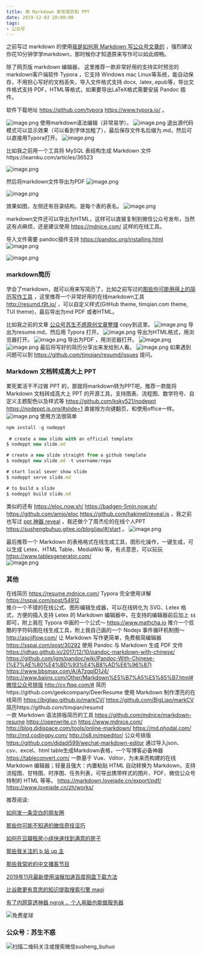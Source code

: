```yaml
---
title: 用 Markdown 来写简历和 PPT
date: 2019-12-03 20:09:00
tags:
- 公众号
---
```

之前写过 markdown 的使用[我是如何用 Markdown 写公众号文章的](https://mp.weixin.qq.com/s/TuJIqv5wv27avFKG8zmJUQ) ，强烈建议你花10分钟学学markdown，那时候你才知道原来写作可以如此顺畅。

除了网页版 markdown 编辑器， 这里推荐一款非常好用的支持实时预览的markdown客户端软件 Typora ，它支持 Windows mac Linux等系统，能自动保存，不用担心写好的文档丢失，导入文件格式支持.docx, .latex,.epub等，导出文件格式支持 PDF，HTML等格式，如果要导出LaTeX格式需要安装 Pandoc 插件。

软件下载地址 https://github.com/typora https://www.typora.io/ 。

![image.png](https://upload-images.jianshu.io/upload_images/17817191-eb5719fb2c6a7255.png?imageMogr2/auto-orient/strip%7CimageView2/2/w/1240)
使用markdown语法编辑（非常易学）。
![image.png](https://upload-images.jianshu.io/upload_images/17817191-e407c54f52452211.png?imageMogr2/auto-orient/strip%7CimageView2/2/w/1240)
退出源代码模式可以显示效果（可以看到字体加粗了），最后保存文件名后缀为.md，然后可以直接用Typora打开。
![image.png](https://upload-images.jianshu.io/upload_images/17817191-7e5c6b81a8a54beb.png?imageMogr2/auto-orient/strip%7CimageView2/2/w/1240)

比如我之前用一个工具将 MySQL 表结构生成 Markdown 文件https://learnku.com/articles/36523 

![image.png](https://upload-images.jianshu.io/upload_images/17817191-6c01906a534a5226.png?imageMogr2/auto-orient/strip%7CimageView2/2/w/1240)


然后将markdown文件导出为PDF
![image.png](https://upload-images.jianshu.io/upload_images/17817191-6cbf883442ccbad0.png?imageMogr2/auto-orient/strip%7CimageView2/2/w/1240)

![image.png](https://upload-images.jianshu.io/upload_images/17817191-a3342d4fd2acc58c.png?imageMogr2/auto-orient/strip%7CimageView2/2/w/1240)

效果如图，左侧还有目录结构，是每个表的表名。
![image.png](https://upload-images.jianshu.io/upload_images/17817191-06ed8ba88dc2f6d2.png?imageMogr2/auto-orient/strip%7CimageView2/2/w/1240)


markdown文件还可以导出为HTML，这样可以直接复制到微信公众号发布，当然这有点麻烦，还是建议使用 https://mdnice.com/ 这样的在线工具。

导入文件需要 pandoc插件支持  https://pandoc.org/installing.html
![image.png](https://upload-images.jianshu.io/upload_images/17817191-2009e8b3e1d5014a.png?imageMogr2/auto-orient/strip%7CimageView2/2/w/1240)
 

![image.png](https://upload-images.jianshu.io/upload_images/17817191-711213f2c8723889.png?imageMogr2/auto-orient/strip%7CimageView2/2/w/1240)

### markdown简历  
学会了markdown，就可以用来写简历了，比如之前写过的[那些你可能用得上的简历写作工具](https://mp.weixin.qq.com/s/sng3uK9Nge1OD2gc5DDuZg) ，这里推荐一个非常好用的在线markdown工具 http://resumd.t9t.io/  ，可以自定义样式(GitHub theme, timqian.com theme, TUI theme)，最后导出为md PDF 或者HTML。

 比如我之前的文章 [公众号苏生不惑原创文章整理](https://mp.weixin.qq.com/s/iL6WyI-TChtjZMuu5G5W8A)  copy到这里。
![image.png](https://upload-images.jianshu.io/upload_images/17817191-e3cefb291eaabcfc.png?imageMogr2/auto-orient/strip%7CimageView2/2/w/1240)
导出为resume.md，然后用 Typora 打开。
![image.png](https://upload-images.jianshu.io/upload_images/17817191-34274530f81b0382.png?imageMogr2/auto-orient/strip%7CimageView2/2/w/1240)
导出为HTML格式，用浏览器打开。
![image.png](https://upload-images.jianshu.io/upload_images/17817191-f17f14b8d4426801.png?imageMogr2/auto-orient/strip%7CimageView2/2/w/1240)
导出为PDF ，用浏览器打开。
![image.png](https://upload-images.jianshu.io/upload_images/17817191-c569963b22ae707c.png?imageMogr2/auto-orient/strip%7CimageView2/2/w/1240)
![image.png](https://upload-images.jianshu.io/upload_images/17817191-9119477400a44191.png?imageMogr2/auto-orient/strip%7CimageView2/2/w/1240)
最后将写好的简历分享出来发给别人看。
![image.png](https://upload-images.jianshu.io/upload_images/17817191-c5a356483a1b12df.png?imageMogr2/auto-orient/strip%7CimageView2/2/w/1240)
如果遇到问题可以到 https://github.com/timqian/resumd/issues 提问。

### Markdown 文档转成高大上 PPT
累死累活干不过做 PPT 的，那就将markdown转为PPT吧，推荐一款能将 Markdown 文档转成高大上 PPT 的开源工具，支持图表、流程图、数学符号、自定义主题配色以及样式等  https://github.com/ksky521/nodeppt https://nodeppt.js.org/#slide=1 直接按方向键翻页，和使用office一样。
![image.png](https://upload-images.jianshu.io/upload_images/17817191-92bc1052487eb294.png?imageMogr2/auto-orient/strip%7CimageView2/2/w/1240)
使用方法很简单
```js
npm install -g nodeppt
 
 # create a new slide with an official template
$ nodeppt new slide.md

# create a new slide straight from a github template
$ nodeppt new slide.md -t username/repo

# start local sever show slide
$ nodeppt serve slide.md

# to build a slide
$ nodeppt build slide.md
```
类似的还有  https://eloc.now.sh/  https://badgen-5min.now.sh/  
https://github.com/amio/eloc https://github.com/hakimel/reveal.js ，我之前也写过 [ppt 神器 reveal](https://mp.weixin.qq.com/s/WNuRKxtvwK_6AAnKmNU8yw) ，我还做个了周杰伦的在线个人PPT https://sushengbuhuo.gitee.io/blog/jay/#/start 。
![image.png](https://upload-images.jianshu.io/upload_images/17817191-96ccf00df3fd5ce4.png?imageMogr2/auto-orient/strip%7CimageView2/2/w/1240)


最后推荐一个  Markdown 的表格格式在线生成工具，图形化操作，一键生成，可以生成 Letex、HTML Table、MediaWiki 等，有点意思，可以玩玩 https://www.tablesgenerator.com/  
![image.png](https://upload-images.jianshu.io/upload_images/17817191-047d1c257756b3e0.png?imageMogr2/auto-orient/strip%7CimageView2/2/w/1240)
### 其他
在线简历 https://resume.mdnice.com/ 
Typora 完全使用详解 https://sspai.com/post/54912  
推介一个不错的在线公式、图形编辑生成器，可以在线转化为 SVG、Letex 格式，方便的插入支持 Letex 的 Markdown 编辑器中，在支持的编辑器前后加上 `$$` 即可，附上我在 Typora 中画的一个公式～  https://www.mathcha.io 
推介一个炫酷的字符码图在线生成工具，附上我自己画的一个 Nodejs 事件循环机制图～ http://asciiflow.com/ 
让 Markdown 写作更简单，免费极简编辑器 https://sspai.com/post/30292
使用 Pandoc 与 Markdown 生成 PDF 文件 https://jdhao.github.io/2017/12/10/pandoc-markdown-with-chinese/
https://github.com/jgm/pandoc/wiki/Pandoc-With-Chinese-(%E7%AE%80%E4%BD%93%E4%B8%AD%E6%96%87)
https://www.bbsmax.com/A/A7zgplD1J4/  
https://www.bajins.com/Other/Markdown%E5%B7%A5%E5%85%B7.html#微信公众号排版 http://cv.ftqq.com/#
简历https://github.com/geekcompany/DeerResume
使用 Markdown 制作漂亮的在线简历 https://bigliao.github.io/markCV/  https://github.com/BigLiao/markCV
简历https://github.com/timqian/resumd   
一款 Markdown 语法排版简历的工具 https://github.com/mdnice/markdown-resume
https://openwrite.cn
https://www.mdnice.com/
http://blog.didispace.com/tools/online-markdown/
https://md.phodal.com/
http://md.codingpy.com/
http://js8.in/mpeditor/
公众号排版 https://github.com/didadi599/wechat-markdown-editor
通过导入json、csv、excel、html table生成Markdown表格，一个写博客必备神器 https://tableconvert.com/
一款基于 Vue、Vditor，为未来而构建的在线 Markdown 编辑器；轻量且强大：内置粘贴 HTML 自动转换为 Markdown，支持流程图、甘特图、时序图、任务列表，可导出携带样式的图片、PDF、微信公众号特制的 HTML 等等。 https://markdown.lovejade.cn/export/pdf/   https://www.lovejade.cn/zh/works/ 
 
推荐阅读:


[如何发一条空白的朋友圈](https://mp.weixin.qq.com/s/Xz1m-mqtCcBF_4hmGCpkUQ)

[那些你可能不知道的微信奇技淫巧](https://mp.weixin.qq.com/s/eGDO0Y8el_dsEyriCoAgog)

[如何在豆瓣租房小组快速找到满意的房子](https://mp.weixin.qq.com/s/k5lBwiDzGgSU3fh2v2Rw9A)

[那些我关注的 b 站 up 主](https://mp.weixin.qq.com/s/952eqef1Rm3HpH5DYbTjZg)

[那些我常听的中文播客节目](https://mp.weixin.qq.com/s/Y8wlutMFZymzCAKM3fp8SA)

[2019年11月最新使用油猴加速百度网盘下载方法](https://mp.weixin.qq.com/s/XTn8wPEyThacR3GLHyzBLA)

[比谷歌更有意思的知识提取搜索引擎 magi](https://mp.weixin.qq.com/s/f36fXJbMYgWMTSTaGMeFCg)

[有了内网穿透神器 ngrok ，个人电脑也能做服务器](https://mp.weixin.qq.com/s/I6Cd01c9fDx3MFeE3pGauw)

 ![免费星球](https://upload-images.jianshu.io/upload_images/17817191-8ff6e00de5b0726e.png?imageMogr2/auto-orient/strip%7CimageView2/2/w/1240)
### 公众号：苏生不惑
 ![扫描二维码关注或搜索微信susheng_buhuo](https://upload-images.jianshu.io/upload_images/17817191-6e0079f95d4c0338.jpg?imageMogr2/auto-orient/strip%7CimageView2/2/w/1240)